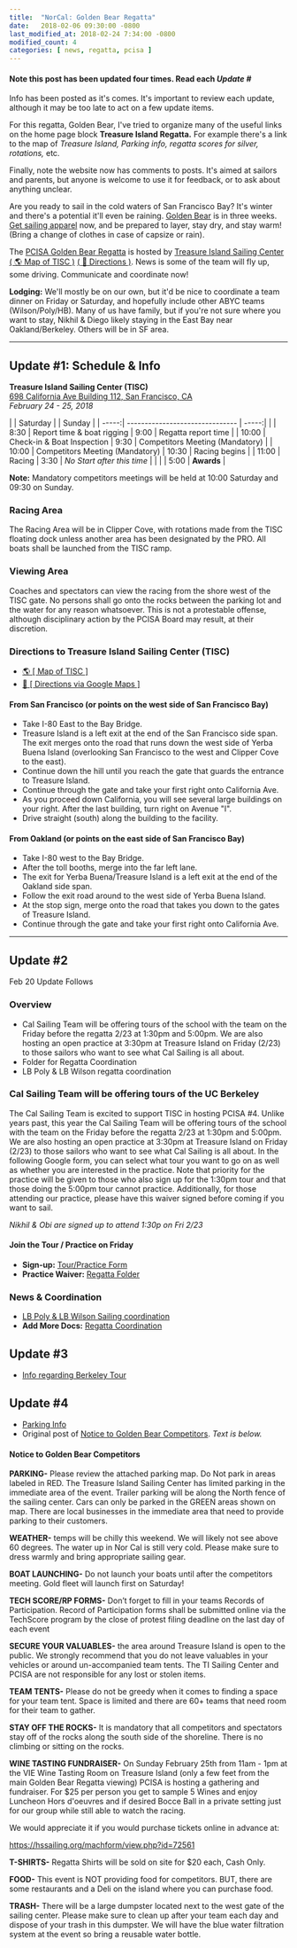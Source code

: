 ```yaml
---
title:  "NorCal: Golden Bear Regatta"
date:   2018-02-06 09:30:00 -0800
last_modified_at: 2018-02-24 7:34:00 -0800
modified_count: 4
categories: [ news, regatta, pcisa ]
---
```


<div class="alert alert-info">
<h4>Note this post has been updated four times. Read each <em>Update #</em></h4>

<p>Info has been posted as it's comes.  It's important to review each update, although it may be too late to act on a few update items.</p>  

<p>For this regatta, Golden Bear, I've tried to organize many of the useful links on the home page block <strong>Treasure Island Regatta.</strong>  For example there's a link to the map of <em>Treasure Island, Parking info, regatta scores for silver, rotations,</em> etc.</p>  

<p>Finally, note the website now has comments to posts. It's aimed at sailors and parents, but anyone is welcome to use it for feedback, or to ask about anything unclear.</p>
</div>
<!--more-->

Are you ready to sail in the cold waters of San Francisco Bay?  It's winter and there's a potential it'll even be raining. [Golden Bear](https://hssailing.org/schedule_news/docs/pcisa_docs/2018-GOLDEN-BEAR-NOR.pdf) is in three weeks.  [Get sailing apparel](/apparel/) now, and be prepared to layer, stay dry, and stay warm! (Bring a change of clothes in case of capsize or rain).

The [PCISA Golden Bear Regatta](https://hssailing.org/schedule_news/docs/pcisa_docs/2018-GOLDEN-BEAR-NOR.pdf) is hosted by [Treasure Island Sailing Center](https://www.tisailing.org/) [( :earth_americas: Map of TISC )](https://www.google.com/maps/place/Treasure+Island+Sailing+Center/@37.8191229,-122.3669557,17z/data=!3m1!4b1!4m5!3m4!1s0x8085802e2f01cd4f:0x8cd7b3960e477b13!8m2!3d37.8191187!4d-122.364767) [( :iphone: Directions )](https://www.google.com/maps/dir/33.8086316,-118.124807/Treasure+Island+Sailing+Center,+698+California+Ave+%23+112,+San+Francisco,+CA+94130/@35.7974095,-122.5093203,7z/).
News is some of the team will fly up, some driving. Communicate and coordinate now!

**Lodging:**  We'll mostly be on our own, but it'd be nice to coordinate a team dinner on Friday or Saturday, and hopefully include other ABYC teams (Wilson/Poly/HB). Many of us have family, but if you're not sure where you want to stay, Nikhil & Diego likely staying in the East Bay near Oakland/Berkeley.  Others will be in SF area.   

---



## Update #1: Schedule & Info

**Treasure Island Sailing Center (TISC)**  
[698 California Ave Building 112, San Francisco, CA](https://www.google.com/maps/dir/33.8086316,-118.124807/Treasure+Island+Sailing+Center,+698+California+Ave+%23+112,+San+Francisco,+CA+94130/@35.7974095,-122.5093203,7z/)  
_February 24 - 25, 2018_



|       | Saturday                        |       | Sunday        |
| -----:| ------------------------------- | -----:|               |
|  8:30 | Report time & boat rigging      |  9:00 | Regatta report time |
| 10:00 | Check-in & Boat Inspection      |  9:30 | Competitors Meeting (Mandatory) |
| 10:00 | Competitors Meeting (Mandatory) | 10:30 | Racing begins |
| 11:00 | Racing                          |  3:30 | _No Start after this time_ |
|       |                                 |  5:00 | **Awards**        |

**Note:** Mandatory competitors meetings will be held at 10:00 Saturday and 09:30 on Sunday.

### Racing Area

The Racing Area will be in Clipper Cove, with rotations made from the TISC floating dock unless another area has been designated by the PRO. All boats shall be launched from the TISC ramp. 

### Viewing Area  

Coaches and spectators can view the racing from the shore west of the TISC gate. No persons shall go onto the rocks between the parking lot and the water for any reason whatsoever. This is not a protestable offense, although disciplinary action by the PCISA Board may result, at their discretion.

### Directions to Treasure Island Sailing Center (TISC)

- [:earth_americas: [ Map of TISC ]](https://www.google.com/maps/place/Treasure+Island+Sailing+Center/@37.8160056,-122.3658273,15z/)  
- [:iphone: [ Directions via Google Maps ]](https://www.google.com/maps/dir/33.8086316,-118.124807/Treasure+Island+Sailing+Center,+698+California+Ave+%23+112,+San+Francisco,+CA+94130/@35.7974095,-122.5093203,7z/)

#### From San Francisco (or points on the west side of San Francisco Bay)

- Take I-80 East to the Bay Bridge. 
- Treasure Island is a left exit at the end of the San Francisco side span. The exit merges onto the road that runs down the west side of Yerba Buena Island (overlooking San Francisco to the west and Clipper Cove to the east). 
- Continue down the hill until you reach the gate that guards the entrance to Treasure Island. 
- Continue through the gate and take your first right onto California Ave.
- As you proceed down California, you will see several large buildings on your right. After the last building, turn right on Avenue "I". 
- Drive straight (south) along the building to the facility.

#### From Oakland (or points on the east side of San Francisco Bay)

- Take I-80 west to the Bay Bridge. 
- After the toll booths, merge into the far left lane. 
- The exit for Yerba Buena/Treasure Island is a left exit at the end of the Oakland side span. 
- Follow the exit road around to the west side of Yerba Buena Island. 
- At the stop sign, merge onto the road that takes you down to the gates of Treasure Island. 
- Continue through the gate and take your first right onto California Ave.

---

## Update #2 

Feb 20 Update Follows

### Overview

-  Cal Sailing Team will be offering tours of the school with the team on the Friday before the regatta 2/23 at 1:30pm and 5:00pm. We are also hosting an open practice at 3:30pm at Treasure Island on Friday (2/23) to those sailors who want to see what Cal Sailing is all about. 
- Folder for Regatta Coordination
- LB Poly & LB Wilson regatta coordination

### Cal Sailing Team will be offering tours of the UC Berkeley

The Cal Sailing Team is excited to support TISC in hosting PCISA #4. Unlike years past, this year the Cal Sailing Team will be offering tours of the school with the team on the Friday before the regatta 2/23 at 1:30pm and 5:00pm. We are also hosting an open practice at 3:30pm at Treasure Island on Friday (2/23) to those sailors who want to see what Cal Sailing is all about. In the following Google form, you can select what tour you want to go on as well as whether you are interested in the practice. Note that priority for the practice will be given to those who also sign up for the 1:30pm tour and that those doing the 5:00pm tour cannot practice. Additionally, for those attending our practice, please have this waiver signed before coming if you want to sail. 

_Nikhil & Obi are signed up to attend 1:30p on Fri 2/23_

#### Join the Tour / Practice on Friday

-  **Sign-up:** [Tour/Practice Form](https://goo.gl/forms/IlBzaWrw572sJI4F3)
-  **Practice Waiver:** [Regatta Folder](https://drive.google.com/drive/u/0/folders/1sLefrs2C0Dr9aQfFDhZ-3-T6FZA-nOUf)


### News & Coordination 

- [LB Poly & LB Wilson Sailing coordination](https://docs.google.com/document/d/1UTYqVQaF3iQyMHbGbtZLW8UAZVJ4gJ-rA3Mh9rQPayc/edit)
-  **Add More Docs:** [Regatta Coordination](https://drive.google.com/drive/u/0/folders/1sLefrs2C0Dr9aQfFDhZ-3-T6FZA-nOUf)


## Update #3

- [Info regarding Berkeley Tour](https://docs.google.com/document/d/1KJaYGoPqf2HibtRtsysBcMcW23mSZihIWgYOOIdqtvU/edit)

## Update #4

- [Parking Info](https://docs.google.com/viewer?a=v&pid=forums&srcid=MDgxNDU1NTY5OTk5NjA5MDI5MTMBMDQwMTEwOTU2OTI0NjU0NDMwMjQBZ3lIb2dOYTVCUUFKATAuMQEBdjI)
- Original post of [Notice to Golden Bear Competitors](https://groups.google.com/forum/#!msg/pcisa/CU1_Oxpmf4Q/gyHogNa5BQAJ).  _Text is below._


#### Notice to Golden Bear Competitors

**PARKING-**  Please review the attached parking map.  Do Not park in areas labeled in RED. The Treasure Island Sailing Center has limited parking in the immediate area of the event.  Trailer parking will be along the North fence of the sailing center.  Cars can only be parked in the GREEN areas shown on map. There are local businesses in the immediate area that need to provide parking to their customers. 

**WEATHER-** temps will be chilly this weekend.  We will likely not see above 60 degrees.  The water up in Nor Cal is still very cold. Please make sure to dress warmly and bring appropriate sailing gear.

**BOAT LAUNCHING-**  Do not launch your boats until after the competitors meeting.  Gold fleet will launch first on Saturday!

**TECH SCORE/RP FORMS-** Don’t forget to fill in your teams Records of Participation.  Record of Participation forms shall be submitted online via the TechScore program by the close of protest filing deadline on the last day of each event

**SECURE YOUR VALUABLES-** the area around Treasure Island is open to the public.  We strongly recommend that you do not leave valuables in your vehicles or around un-accompanied team tents.  The TI Sailing Center and PCISA are not responsible for any lost or stolen items.

**TEAM TENTS-** Please do not be greedy when it comes to finding a space for your team tent.  Space is limited and there are 60+ teams that need room for their team to gather.

**STAY OFF THE ROCKS-** It is mandatory that all competitors and spectators stay off of the rocks along the south side of the shoreline.  There is no climbing or sitting on the rocks.

**WINE TASTING FUNDRAISER-**   On Sunday February 25th from 11am - 1pm at the VIE Wine Tasting Room on Treasure Island (only a few feet from the main Golden Bear Regatta viewing) PCISA is hosting a gathering and fundraiser.  For $25 per person you get to sample 5 Wines and enjoy Luncheon Hors d'oeuvres and if desired Bocce Ball in a private setting just for our group while still able to watch the racing.

We would appreciate it if you would purchase tickets online in advance at:

https://hssailing.org/machform/view.php?id=72561

 

**T-SHIRTS-**  Regatta Shirts will be sold on site for $20 each, Cash Only.

**FOOD-** This event is NOT providing food for competitors.  BUT, there are some restaurants and a Deli on the island where you can purchase food.

**TRASH-** There will be a large dumpster located next to the west gate of the sailing center.  Please make sure to clean up after your team each day and dispose of your trash in this dumpster.  We will have the blue water filtration system at the event so bring a reusable water bottle.

